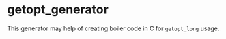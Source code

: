 # getopt_generator 

This generator may help of creating boiler code in C for `getopt_long` usage.

